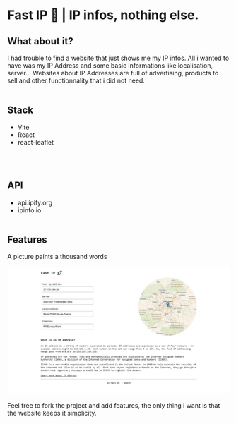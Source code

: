 # Fast IP 🚀 | IP infos, nothing else.

## What about it?

I had trouble to find a website that just shows me my IP infos.
All i wanted to have was my IP Address and some basic informations like localisation, server...
Websites about IP Addresses are full of advertising, products to sell and other functionnality that i did not need.
<br></br>

## Stack

- Vite
- React
- react-leaflet

<br></br>

## API

- api.ipify.org
- ipinfo.io
  <br></br>

## Features

A picture paints a thousand words
<br></br>
<a href="https://fastip.qweit.com/"><img src="./preview.jpg"></a>
<br></br>
Feel free to fork the project and add features, the only thing i want is that the website keeps it simplicity.
